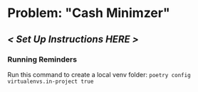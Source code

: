 # Problem: "Cash Minimzer"

## *\< Set Up Instructions HERE >*

### Running Reminders

Run this command to create a local venv folder: `poetry config virtualenvs.in-project true`
